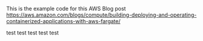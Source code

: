 This is the example code for this AWS Blog post https://aws.amazon.com/blogs/compute/building-deploying-and-operating-containerized-applications-with-aws-fargate/

test
test
test
test
test
